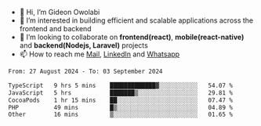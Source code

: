 - 👋 Hi, I’m Gideon Owolabi
- 👀 I’m interested in building efficient and scalable applications across the frontend and backend
- 💞️ I’m looking to collaborate on <b>frontend(react)</b>, <b>mobile(react-native)</b> and <b>backend(Nodejs, Laravel)</b> projects
- 📫 How to reach me <a href="mailto:gideoniyin2021@gmail.com">Mail</a>, <a href="https://www.linkedin.com/in/gideon-owolabi-9b667a232/">LinkedIn</a> and <a href="https://wa.me/2348055377085">Whatsapp</a>

<!---
gude1/gude1 is a ✨ special ✨ repository because its `README.md` (this file) appears on your GitHub profile.
You can click the Preview link to take a look at your changes.
--->

<!--START_SECTION:waka-->

```txt
From: 27 August 2024 - To: 03 September 2024

TypeScript   9 hrs 5 mins    █████████████▓░░░░░░░░░░░   54.07 %
JavaScript   5 hrs           ███████▒░░░░░░░░░░░░░░░░░   29.81 %
CocoaPods    1 hr 15 mins    ██░░░░░░░░░░░░░░░░░░░░░░░   07.47 %
PHP          49 mins         █▒░░░░░░░░░░░░░░░░░░░░░░░   04.89 %
Other        16 mins         ▒░░░░░░░░░░░░░░░░░░░░░░░░   01.65 %
```

<!--END_SECTION:waka-->

